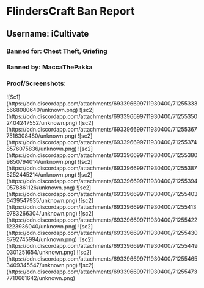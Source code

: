 <h1>FlindersCraft Ban Report</h1>
<h2>Username: iCultivate</h2>
<h3>Banned for: Chest Theft, Griefing
<h3>Banned by: MaccaThePakka
<br>
<h3>Proof/Screenshots:</h3>
![Sc1]
(https://cdn.discordapp.com/attachments/693396699711930400/712553335668080640/unknown.png)
![sc2]
(https://cdn.discordapp.com/attachments/693396699711930400/712553502404247552/unknown.png)
![sc2]
(https://cdn.discordapp.com/attachments/693396699711930400/712553677516308480/unknown.png)
![sc2]
(https://cdn.discordapp.com/attachments/693396699711930400/712553748576075836/unknown.png)
![sc2]
(https://cdn.discordapp.com/attachments/693396699711930400/712553809850794014/unknown.png)
![sc2]
(https://cdn.discordapp.com/attachments/693396699711930400/712553875252445214/unknown.png)
![sc2]
(https://cdn.discordapp.com/attachments/693396699711930400/712553940578861126/unknown.png)
![sc2]
(https://cdn.discordapp.com/attachments/693396699711930400/712554036439547935/unknown.png)
![sc2]
(https://cdn.discordapp.com/attachments/693396699711930400/712554139783266304/unknown.png)
![sc2]
(https://cdn.discordapp.com/attachments/693396699711930400/712554221223936040/unknown.png)
![sc2]
(https://cdn.discordapp.com/attachments/693396699711930400/712554308792745994/unknown.png)
![sc2]
(https://cdn.discordapp.com/attachments/693396699711930400/712554490301251654/unknown.png)
![sc2]
(https://cdn.discordapp.com/attachments/693396699711930400/712554653409345547/unknown.png)
![sc2]
(https://cdn.discordapp.com/attachments/693396699711930400/712554737710661642/unknown.png)
